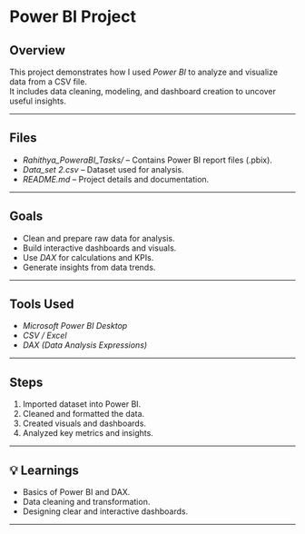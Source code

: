 #  Power BI  Project

##  Overview
This project demonstrates how I used *Power BI* to analyze and visualize data from a CSV file.  
It includes data cleaning, modeling, and dashboard creation to uncover useful insights.

---

##  Files
- *Rahithya_PoweraBI_Tasks/* – Contains Power BI report files (.pbix).
- *Data_set 2.csv* – Dataset used for analysis.
- *README.md* – Project details and documentation.

---

##  Goals
- Clean and prepare raw data for analysis.
- Build interactive dashboards and visuals.
- Use *DAX* for calculations and KPIs.
- Generate insights from data trends.

---

##  Tools Used
- *Microsoft Power BI Desktop*
- *CSV / Excel*
- *DAX (Data Analysis Expressions)*

---

##  Steps
1. Imported dataset into Power BI.
2. Cleaned and formatted the data.
3. Created visuals and dashboards.
4. Analyzed key metrics and insights.

---

## 💡 Learnings
- Basics of Power BI and DAX.
- Data cleaning and transformation.
- Designing clear and interactive dashboards.

---

